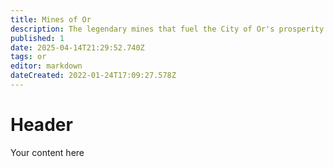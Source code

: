 ```yaml
---
title: Mines of Or
description: The legendary mines that fuel the City of Or's prosperity.
published: 1
date: 2025-04-14T21:29:52.740Z
tags: or
editor: markdown
dateCreated: 2022-01-24T17:09:27.578Z
---
```


# Header
Your content here
